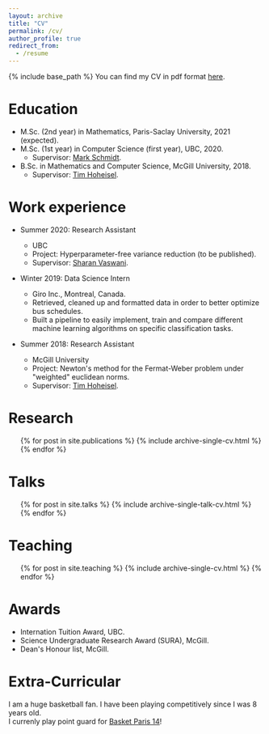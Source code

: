 ```yaml
---
layout: archive
title: "CV"
permalink: /cv/
author_profile: true
redirect_from:
  - /resume
---
```


{% include base_path %}
You can find my CV in pdf format [here](https://bpauld.github.io/files/Resume(1).pdf).

Education
======
* M.Sc. (2nd year) in Mathematics, Paris-Saclay University, 2021 (expected).
* M.Sc. (1st year) in Computer Science (first year), UBC, 2020.
  * Supervisor: [Mark Schmidt](https://www.cs.ubc.ca/~schmidtm/).
* B.Sc. in Mathematics and Computer Science, McGill University, 2018.
  * Supervisor: [Tim Hoheisel](https://www.math.mcgill.ca/hoheisel/).

Work experience
======
* Summer 2020: Research Assistant
  * UBC
  * Project: Hyperparameter-free variance reduction (to be published).
  * Supervisor: [Sharan Vaswani](https://vaswanis.github.io/).

* Winter 2019: Data Science Intern
  * Giro Inc., Montreal, Canada.
  * Retrieved, cleaned up and formatted data in order to better optimize bus schedules.
  * Built a pipeline to easily implement, train and compare different machine learning algorithms on specific classification tasks.
  
* Summer 2018: Research Assistant
  * McGill University
  * Project: Newton's method for the Fermat-Weber problem under "weighted" euclidean norms.
  * Supervisor: [Tim Hoheisel](https://www.math.mcgill.ca/hoheisel/).
  

Research
======
  <ul>{% for post in site.publications %}
    {% include archive-single-cv.html %}
  {% endfor %}</ul>
  
Talks
======
  <ul>{% for post in site.talks %}
    {% include archive-single-talk-cv.html %}
  {% endfor %}</ul>
  
Teaching
======
  <ul>{% for post in site.teaching %}
    {% include archive-single-cv.html %}
  {% endfor %}</ul>
  
Awards
======
* Internation Tuition Award, UBC.
* Science Undergraduate Research Award (SURA), McGill.
* Dean's Honour list, McGill.

Extra-Curricular
=====
I am a huge basketball fan. I have been playing competitively since I was 8 years old.\
I currenly play point guard for [Basket Paris 14](https://basketparis14.com/)!
